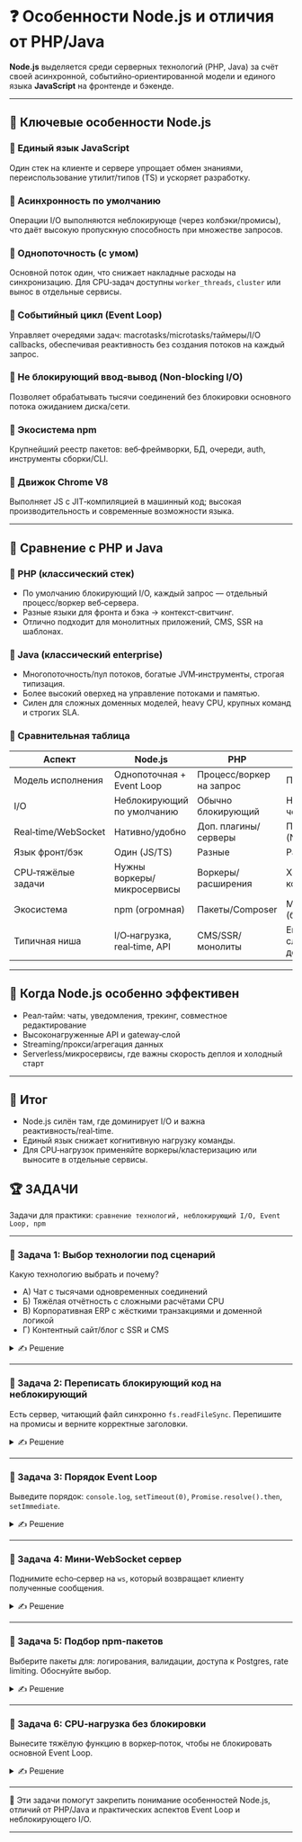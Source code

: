 # ❓ Особенности Node.js и отличия от PHP/Java

**Node.js** выделяется среди серверных технологий (PHP, Java) за счёт своей асинхронной, событийно‑ориентированной модели и единого языка **JavaScript** на фронтенде и бэкенде.

---

## 🔹 Ключевые особенности Node.js

### 📌 Единый язык JavaScript
Один стек на клиенте и сервере упрощает обмен знаниями, переиспользование утилит/типов (TS) и ускоряет разработку.

### 📌 Асинхронность по умолчанию
Операции I/O выполняются неблокирующе (через колбэки/промисы), что даёт высокую пропускную способность при множестве запросов.

### 📌 Однопоточность (с умом)
Основной поток один, что снижает накладные расходы на синхронизацию. Для CPU‑задач доступны `worker_threads`, `cluster` или вынос в отдельные сервисы.

### 📌 Событийный цикл (Event Loop)
Управляет очередями задач: macrotasks/microtasks/таймеры/I/O callbacks, обеспечивая реактивность без создания потоков на каждый запрос.

### 📌 Не блокирующий ввод‑вывод (Non‑blocking I/O)
Позволяет обрабатывать тысячи соединений без блокировки основного потока ожиданием диска/сети.

### 📌 Экосистема npm
Крупнейший реестр пакетов: веб‑фреймворки, БД, очереди, auth, инструменты сборки/CLI.

### 📌 Движок Chrome V8
Выполняет JS с JIT‑компиляцией в машинный код; высокая производительность и современные возможности языка.

---

## 🔹 Сравнение с PHP и Java

### 📌 PHP (классический стек)
- По умолчанию блокирующий I/O, каждый запрос — отдельный процесс/воркер веб‑сервера.
- Разные языки для фронта и бэка → контекст‑свитчинг.
- Отлично подходит для монолитных приложений, CMS, SSR на шаблонах.

### 📌 Java (классический enterprise)
- Многопоточность/пул потоков, богатые JVM‑инструменты, строгая типизация.
- Более высокий оверхед на управление потоками и памятью.
- Силен для сложных доменных моделей, heavy CPU, крупных команд и строгих SLA.

### 📌 Сравнительная таблица

| Аспект | Node.js | PHP | Java |
|-------|---------|-----|------|
| Модель исполнения | Однопоточная + Event Loop | Процесс/воркер на запрос | Пул потоков |
| I/O | Неблокирующий по умолчанию | Обычно блокирующий | Неблокирующий через NIO |
| Real‑time/WebSocket | Нативно/удобно | Доп. плагины/серверы | Поддерживается (Netty, Spring) |
| Язык фронт/бэк | Один (JS/TS) | Разные | Разные |
| CPU‑тяжёлые задачи | Нужны воркеры/микросервисы | Воркеры/расширения | Хорошо из коробки |
| Экосистема | npm (огромная) | Пакеты/Composer | Maven/Gradle (богатая) |
| Типичная ниша | I/O‑нагрузка, real‑time, API | CMS/SSR/монолиты | Enterprise, сложные домены |

---

## 🔹 Когда Node.js особенно эффективен

- Реал‑тайм: чаты, уведомления, трекинг, совместное редактирование
- Высоконагруженные API и gateway‑слой
- Streaming/прокси/агрегация данных
- Serverless/микросервисы, где важны скорость деплоя и холодный старт

---

## 🎯 Итог

- Node.js силён там, где доминирует I/O и важна реактивность/real‑time.
- Единый язык снижает когнитивную нагрузку команды.
- Для CPU‑нагрузок применяйте воркеры/кластеризацию или выносите в отдельные сервисы.

## 🏆 ЗАДАЧИ

Задачи для практики: `сравнение технологий, неблокирующий I/O, Event Loop, npm`

---

### 📌 Задача 1: Выбор технологии под сценарий
Какую технологию выбрать и почему?
- А) Чат с тысячами одновременных соединений
- Б) Тяжёлая отчётность с сложными расчётами CPU
- В) Корпоративная ERP с жёсткими транзакциями и доменной логикой
- Г) Контентный сайт/блог с SSR и CMS

<details>
<summary>✍ Решение</summary>

- А) Node.js (real‑time, WebSocket, I/O)
- Б) Java (CPU‑bound, инструменты JVM) или выделенный сервис на Go/Rust + Node gateway
- В) Java (богатая экосистема enterprise, типизация, транзакции)
- Г) PHP (CMS‑экосистема) или Node.js (Next.js) — зависит от требований

</details>

---

### 📌 Задача 2: Переписать блокирующий код на неблокирующий
Есть сервер, читающий файл синхронно `fs.readFileSync`. Перепишите на промисы и верните корректные заголовки.

<details>
<summary>✍ Решение</summary>

Шаги:
1) Подготовьте данные
```bash
echo "hello from data" > data.txt
```

2) Реализуйте сервер на промисах
```javascript
// server.js (ESM)
import http from 'http';
import { readFile } from 'fs/promises';

const server = http.createServer(async (req, res) => {
  if (req.url === '/data') {
    try {
      const text = await readFile('data.txt', 'utf-8');
      res.writeHead(200, { 'Content-Type': 'text/plain; charset=utf-8' });
      return res.end(text);
    } catch (e) {
      res.writeHead(500, { 'Content-Type': 'application/json; charset=utf-8' });
      return res.end(JSON.stringify({ error: 'read error' }));
    }
  }
  res.writeHead(404).end();
});

server.listen(3000, () => console.log('http://localhost:3000'));
```

3) Проверьте ответы
```bash
node server.js
curl -s http://localhost:3000/data
curl -i http://localhost:3000/unknown
```

</details>

---

### 📌 Задача 3: Порядок Event Loop
Выведите порядок: `console.log`, `setTimeout(0)`, `Promise.resolve().then`, `setImmediate`.

<details>
<summary>✍ Решение</summary>

```javascript
// order.js
console.log('sync');
setTimeout(() => console.log('timeout'), 0);
Promise.resolve().then(() => console.log('microtask'));
setImmediate(() => console.log('immediate'));
```

Запуск:
```bash
node order.js | cat
```
Ожидаемо (упрощённо): `sync → microtask → timeout/immediate` (конкретный порядок timeout/immediate зависит от фазы цикла и среды OS/Node).

</details>

---

### 📌 Задача 4: Мини‑WebSocket сервер
Поднимите echo‑сервер на `ws`, который возвращает клиенту полученные сообщения.

<details>
<summary>✍ Решение</summary>

```bash
npm init -y
npm install ws
```

```javascript
// server-ws.js
import { WebSocketServer } from 'ws';

const wss = new WebSocketServer({ port: 8080 });
wss.on('connection', (ws) => {
  ws.on('message', (msg) => ws.send(`echo: ${msg}`));
});
```

Мини‑клиент для проверки:
```javascript
// client-ws.js
import WebSocket from 'ws';

const ws = new WebSocket('ws://localhost:8080');
ws.on('open', () => ws.send('ping'));
ws.on('message', (data) => {
  console.log('recv:', data.toString());
  ws.close();
});
```

Запуск:
```bash
node server-ws.js &
node client-ws.js
```
Ожидаемо: клиент увидит `recv: echo: ping`.

</details>

---

### 📌 Задача 5: Подбор npm‑пакетов
Выберите пакеты для: логирования, валидации, доступа к Postgres, rate limiting. Обоснуйте выбор.

<details>
<summary>✍ Решение</summary>

Рекомендуемые пакеты и минимальные примеры:

1) Логирование — `pino`
```bash
npm i pino
```
```javascript
import pino from 'pino';
const logger = pino();
logger.info({ userId: 1 }, 'user logged in');
```

2) Валидация — `zod`
```bash
npm i zod
```
```javascript
import { z } from 'zod';
const User = z.object({ name: z.string(), age: z.number().int().min(0) });
const parsed = User.parse({ name: 'Nick', age: 20 });
```

3) Postgres — `pg`
```bash
npm i pg
```
```javascript
import { Client } from 'pg';
const client = new Client({ connectionString: process.env.DATABASE_URL });
await client.connect();
const rows = (await client.query('select now()')).rows;
await client.end();
```

4) Rate limiting — `rate-limiter-flexible`
```bash
npm i rate-limiter-flexible
```
```javascript
import http from 'http';
import { RateLimiterMemory } from 'rate-limiter-flexible';

const limiter = new RateLimiterMemory({ points: 5, duration: 1 });

http.createServer(async (req, res) => {
  try {
    await limiter.consume(req.socket.remoteAddress || 'anon');
    res.writeHead(200).end('ok');
  } catch {
    res.writeHead(429).end('Too Many Requests');
  }
}).listen(3009);
```

</details>

---

### 📌 Задача 6: CPU‑нагрузка без блокировки
Вынесите тяжёлую функцию в воркер‑поток, чтобы не блокировать основной Event Loop.

<details>
<summary>✍ Решение</summary>

```javascript
// main.js
import { Worker } from 'node:worker_threads';

function runHeavy(input) {
  return new Promise((resolve, reject) => {
    const worker = new Worker(new URL('./worker.js', import.meta.url));
    worker.postMessage(input);
    worker.once('message', resolve);
    worker.once('error', reject);
  });
}

console.time('heavy');
runHeavy(42).then((r) => {
  console.timeEnd('heavy');
  console.log('result:', r);
});
```

```javascript
// worker.js
import { parentPort } from 'node:worker_threads';

parentPort.on('message', (n) => {
  // имитация тяжёлой работы
  let x = 0;
  for (let i = 0; i < 5e8; i++) x += i * n;
  parentPort.postMessage(x);
});
```

Запуск:
```bash
node main.js
```
Ожидаемо: увидите время выполнения и числовой результат без блокировки основного цикла.

</details>

---

🎉 Эти задачи помогут закрепить понимание особенностей Node.js, отличий от PHP/Java и практических аспектов Event Loop и неблокирующего I/O.

---